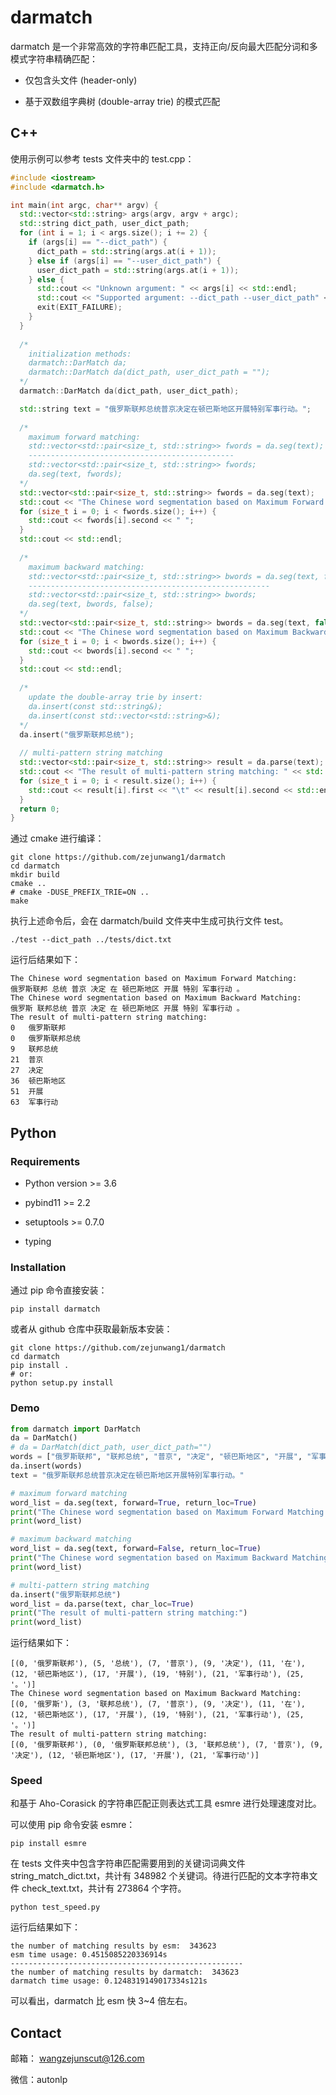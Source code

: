 # darmatch

darmatch 是一个非常高效的字符串匹配工具，支持正向/反向最大匹配分词和多模式字符串精确匹配：

- 仅包含头文件 (header-only)

- 基于双数组字典树 (double-array trie) 的模式匹配

## C++

使用示例可以参考 tests 文件夹中的 test.cpp：

```cpp
#include <iostream>
#include <darmatch.h>

int main(int argc, char** argv) {
  std::vector<std::string> args(argv, argv + argc);
  std::string dict_path, user_dict_path;
  for (int i = 1; i < args.size(); i += 2) {
    if (args[i] == "--dict_path") {
      dict_path = std::string(args.at(i + 1));
    } else if (args[i] == "--user_dict_path") {
      user_dict_path = std::string(args.at(i + 1));
    } else {
      std::cout << "Unknown argument: " << args[i] << std::endl;
      std::cout << "Supported argument: --dict_path --user_dict_path" << std::endl;
      exit(EXIT_FAILURE);
    }
  }
  
  /*
    initialization methods:
    darmatch::DarMatch da;
    darmatch::DarMatch da(dict_path, user_dict_path = "");
  */
  darmatch::DarMatch da(dict_path, user_dict_path);

  std::string text = "俄罗斯联邦总统普京决定在顿巴斯地区开展特别军事行动。";
  
  /*
    maximum forward matching:
    std::vector<std::pair<size_t, std::string>> fwords = da.seg(text);
    ----------------------------------------------
    std::vector<std::pair<size_t, std::string>> fwords;
    da.seg(text, fwords);
  */
  std::vector<std::pair<size_t, std::string>> fwords = da.seg(text);
  std::cout << "The Chinese word segmentation based on Maximum Forward Matching: " << std::endl;
  for (size_t i = 0; i < fwords.size(); i++) {
    std::cout << fwords[i].second << " ";
  }
  std::cout << std::endl;
  
  /*
    maximum backward matching:
    std::vector<std::pair<size_t, std::string>> bwords = da.seg(text, false);
    ------------------------------------------------------
    std::vector<std::pair<size_t, std::string>> bwords;
    da.seg(text, bwords, false);
  */
  std::vector<std::pair<size_t, std::string>> bwords = da.seg(text, false);
  std::cout << "The Chinese word segmentation based on Maximum Backward Matching: " << std::endl;
  for (size_t i = 0; i < bwords.size(); i++) {
    std::cout << bwords[i].second << " ";
  }
  std::cout << std::endl;
  
  /*
    update the double-array trie by insert:
    da.insert(const std::string&);
    da.insert(const std::vector<std::string>&);
  */
  da.insert("俄罗斯联邦总统");
  
  // multi-pattern string matching
  std::vector<std::pair<size_t, std::string>> result = da.parse(text);
  std::cout << "The result of multi-pattern string matching: " << std::endl;
  for (size_t i = 0; i < result.size(); i++) {
    std::cout << result[i].first << "\t" << result[i].second << std::endl; 
  }
  return 0;
}
```

通过 cmake 进行编译：

```shell
git clone https://github.com/zejunwang1/darmatch
cd darmatch
mkdir build
cmake ..
# cmake -DUSE_PREFIX_TRIE=ON ..
make
```

执行上述命令后，会在 darmatch/build 文件夹中生成可执行文件 test。

```shell
./test --dict_path ../tests/dict.txt
```

运行后结果如下：

```
The Chinese word segmentation based on Maximum Forward Matching: 
俄罗斯联邦 总统 普京 决定 在 顿巴斯地区 开展 特别 军事行动 。 
The Chinese word segmentation based on Maximum Backward Matching: 
俄罗斯 联邦总统 普京 决定 在 顿巴斯地区 开展 特别 军事行动 。 
The result of multi-pattern string matching: 
0	俄罗斯联邦
0	俄罗斯联邦总统
9	联邦总统
21	普京
27	决定
36	顿巴斯地区
51	开展
63	军事行动
```

## Python

### Requirements

- Python version >= 3.6

- pybind11 >= 2.2

- setuptools >= 0.7.0

- typing

### Installation

通过 pip 命令直接安装：

```shell
pip install darmatch
```

或者从 github 仓库中获取最新版本安装：

```shell
git clone https://github.com/zejunwang1/darmatch
cd darmatch
pip install .
# or:
python setup.py install
```

### Demo

```python
from darmatch import DarMatch
da = DarMatch()
# da = DarMatch(dict_path, user_dict_path="")
words = ["俄罗斯联邦", "联邦总统", "普京", "决定", "顿巴斯地区", "开展", "军事行动"]
da.insert(words)
text = "俄罗斯联邦总统普京决定在顿巴斯地区开展特别军事行动。"

# maximum forward matching
word_list = da.seg(text, forward=True, return_loc=True)
print("The Chinese word segmentation based on Maximum Forward Matching:")
print(word_list)

# maximum backward matching
word_list = da.seg(text, forward=False, return_loc=True)
print("The Chinese word segmentation based on Maximum Backward Matching:")
print(word_list)

# multi-pattern string matching
da.insert("俄罗斯联邦总统")
word_list = da.parse(text, char_loc=True)
print("The result of multi-pattern string matching:")
print(word_list)
```

运行结果如下：

```
[(0, '俄罗斯联邦'), (5, '总统'), (7, '普京'), (9, '决定'), (11, '在'), (12, '顿巴斯地区'), (17, '开展'), (19, '特别'), (21, '军事行动'), (25, '。')]
The Chinese word segmentation based on Maximum Backward Matching:
[(0, '俄罗斯'), (3, '联邦总统'), (7, '普京'), (9, '决定'), (11, '在'), (12, '顿巴斯地区'), (17, '开展'), (19, '特别'), (21, '军事行动'), (25, '。')]
The result of multi-pattern string matching:
[(0, '俄罗斯联邦'), (0, '俄罗斯联邦总统'), (3, '联邦总统'), (7, '普京'), (9, '决定'), (12, '顿巴斯地区'), (17, '开展'), (21, '军事行动')]
```

### Speed

和基于 Aho-Corasick 的字符串匹配正则表达式工具 esmre 进行处理速度对比。

可以使用 pip 命令安装 esmre：

```shell
pip install esmre
```

在 tests 文件夹中包含字符串匹配需要用到的关键词词典文件 string_match_dict.txt，共计有 348982 个关键词。待进行匹配的文本字符串文件 check_text.txt，共计有 273864 个字符。

```shell
python test_speed.py
```

运行后结果如下：

```
the number of matching results by esm:  343623
esm time usage: 0.4515085220336914s
----------------------------------------------------
the number of matching results by darmatch:  343623
darmatch time usage: 0.1248319149017334s121s
```

可以看出，darmatch 比 esm 快 3~4 倍左右。

## Contact

邮箱： wangzejunscut@126.com

微信：autonlp






